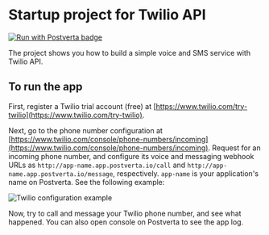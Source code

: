 # Startup project for Twilio API

[![Run with Postverta badge](http://postverta.io/badge.svg)](http://postverta.io/direct/postverta/twilio-start)

The project shows you how to build a simple voice and SMS service with Twilio API.

## To run the app

First, register a Twilio trial account (free) at [https://www.twilio.com/try-twilio](https://www.twilio.com/try-twilio).

Next, go to the phone number configuration at [https://www.twilio.com/console/phone-numbers/incoming](https://www.twilio.com/console/phone-numbers/incoming). Request
for an incoming phone number, and configure its voice and messaging webhook URLs as `http://app-name.app.postverta.io/call` and `http://app-name.app.postverta.io/message`,
respectively. `app-name` is your application's name on Postverta. See the following example:

![Twilio configuration example](https://i.imgur.com/E5bmJXJ.png)

Now, try to call and message your Twilio phone number, and see what happened.
You can also open console on Postverta to see the app log.

